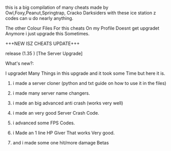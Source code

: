 this is a big compilation of many cheats
made by Owl,Foxy,Peanut,Springtrap,
Cracko Darksiders 
with these ice station z codes can u do 
nearly anything.

The other Colour Files For this cheats On
my Profile Doesnt get upgradet Anymore i 
just upgrade this Sometimes.

+++NEW ISZ CHEATS UPDATE+++ 

release (1.35 ) [The Server Upgrade]

What's new?:

 I upgradet Many Things in this upgrade and it took some Time but here it is.

1. i made a server cloner (python and txt guide on how to use it in the files)

2. i made many server name changers.

3. i made an big advanced anti crash (works very well)

4. i made an very good Server Crash Code.

5. i advanced some FPS Codes.

6. i Made an 1 line HP Giver That works Very good. 

7. and i made some one hit/more damage Betas
















